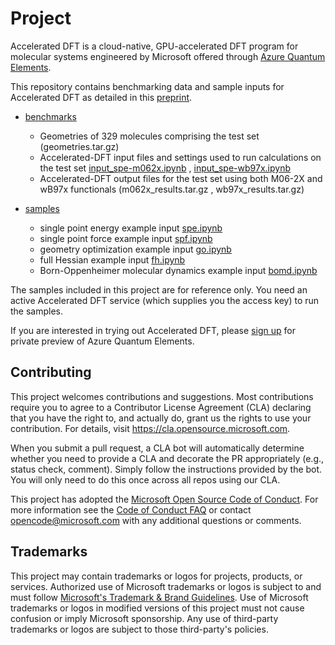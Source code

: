 # Project

Accelerated DFT is a cloud-native, GPU-accelerated DFT program for molecular systems engineered by Microsoft offered through [Azure Quantum Elements](https://quantum.microsoft.com/en-us/quantum-elements/product-overview). 

This repository contains benchmarking data and sample inputs for Accelerated DFT as detailed in this [preprint](https://arxiv.org/abs/2406.11185).

- [benchmarks](./benchmarks)
  - Geometries of 329 molecules comprising the test set (geometries.tar.gz)
  - Accelerated-DFT input files and settings used to run calculations on the test set [input_spe-m062x.ipynb](./benchmarks/input_spe-m062x.ipynb) , [input_spe-wb97x.ipynb](./benchmarks/input_spe-wb97x.ipynb)
  - Accelerated-DFT output files for the test set using both M06-2X and wB97x functionals  (m062x_results.tar.gz , wb97x_results.tar.gz)

- [samples](./samples)
  - single point energy example input [spe.ipynb](./samples/bomd.ipynb)
  - single point force example input [spf.ipynb](./samples/bomd.ipynb)
  - geometry optimization example input [go.ipynb](./samples/bomd.ipynb)
  - full Hessian example input [fh.ipynb](./samples/bomd.ipynb)
  - Born-Oppenheimer molecular dynamics example input [bomd.ipynb](./samples/bomd.ipynb)

The samples included in this project are for reference only. You need an active Accelerated DFT service (which supplies you the access key) to run the samples. 

If you are interested in trying out Accelerated DFT, please [sign up](https://smt.microsoft.com/en-US/AQEPrivatePreviewSignup/) for private preview of Azure Quantum Elements.

## Contributing

This project welcomes contributions and suggestions.  Most contributions require you to agree to a
Contributor License Agreement (CLA) declaring that you have the right to, and actually do, grant us
the rights to use your contribution. For details, visit https://cla.opensource.microsoft.com.

When you submit a pull request, a CLA bot will automatically determine whether you need to provide
a CLA and decorate the PR appropriately (e.g., status check, comment). Simply follow the instructions
provided by the bot. You will only need to do this once across all repos using our CLA.

This project has adopted the [Microsoft Open Source Code of Conduct](https://opensource.microsoft.com/codeofconduct/).
For more information see the [Code of Conduct FAQ](https://opensource.microsoft.com/codeofconduct/faq/) or
contact [opencode@microsoft.com](mailto:opencode@microsoft.com) with any additional questions or comments.

## Trademarks

This project may contain trademarks or logos for projects, products, or services. Authorized use of Microsoft 
trademarks or logos is subject to and must follow 
[Microsoft's Trademark & Brand Guidelines](https://www.microsoft.com/en-us/legal/intellectualproperty/trademarks/usage/general).
Use of Microsoft trademarks or logos in modified versions of this project must not cause confusion or imply Microsoft sponsorship.
Any use of third-party trademarks or logos are subject to those third-party's policies.
